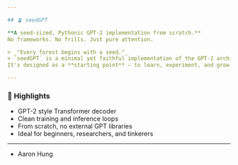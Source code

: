 ```yaml
---

## 🪴 seedGPT

**A seed-sized, Pythonic GPT-2 implementation from scratch.**  
No frameworks. No frills. Just pure attention.

> _"Every forest begins with a seed."_  
> `seedGPT` is a minimal yet faithful implementation of the GPT-2 architecture, handcrafted from the ground up using vanilla Python and PyTorch.  
It's designed as a **starting point** — to learn, experiment, and grow your own language model ecosystem.

---
```


### 🌱 Highlights

- GPT-2 style Transformer decoder
- Clean training and inference loops
- From scratch, no external GPT libraries
- Ideal for beginners, researchers, and tinkerers

---

- Aaron Hung
